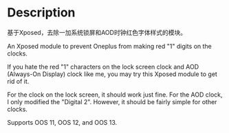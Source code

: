 # Description
基于Xposed，去除一加系统锁屏和AOD时钟红色字体样式的模块。

An Xposed module to prevent Oneplus from making red "1" digits on the clocks.

If you hate the red "1" characters on the lock screen clock and AOD (Always-On Display) clock like me, you may try this Xposed module to get rid of it.

For the clock on the lock screen, it should work just fine. For the AOD clock, I only modified the "Digital 2". However, it should be fairly simple for other clocks.

Supports OOS 11, OOS 12, and OOS 13.

